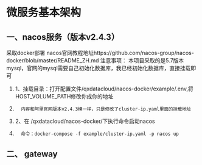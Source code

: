 # 微服务基本架构

## 一、nacos服务（版本v2.4.3）

  采取docker部署 nacos官网教程地址https://github.com/nacos-group/nacos-docker/blob/master/README_ZH.md
  注意事项：
   本项目采取的是5.7版本mysql，官网的mysql需要自己初始化数据库，我已经初始化数据库，直接挂载即可
1.    1、挂载目录：打开配置文件/qxdatacloud/nacos-docker/example/.env,将HOST_VOLUME_PATH修改你成你的地址
2.       内容和阿里官网版本v2.4.3模一样，只是修改了cluster-ip.yaml里面的挂载地址
3.    2、在 /qxdatacloud/nacos-docker/下执行命令启动nacos
4.       命令：docker-compose -f example/cluster-ip.yaml -p nacos up

## 二、 gateway
